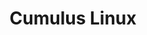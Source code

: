 ---
title: Cumulus Linux
layout: pdf
product: Cumulus Linux
version: "5.11"
type: pdf
bookhidden: true
---